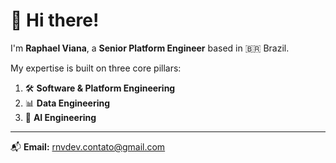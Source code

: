 # 👋 Hi there!

I'm **Raphael Viana**, a **Senior Platform Engineer** based in 🇧🇷 Brazil.

My expertise is built on three core pillars:

1. 🛠️ **Software & Platform Engineering**  
2. 📊 **Data Engineering**  
3. 🤖 **AI Engineering**

---

📬 **Email:** [rnvdev.contato@gmail.com](mailto:rnvdev.contato@gmail.com)
